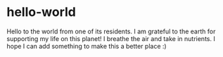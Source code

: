 # hello-world
Hello to the world from one of its residents.
I am grateful to the earth for supporting my life on this planet! I breathe the air and take in nutrients.
I hope I can add something to make this a better place :)
